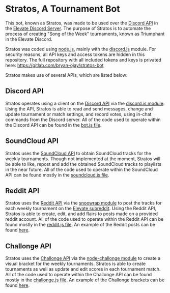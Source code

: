 # Stratos, A Tournament Bot

This bot, known as Stratos, was made to be used over the [Discord API](https://discordapp.com/developers/docs/) in the [Elevate Discord Server](https://discord.io/elevate).
The purpose of Stratos is to automate the process of creating "Song of the Week" tournaments, known as Triumphant in the Elevate Discord.

Stratos was coded using [node.js](https://nodejs.org), mainly with the [discord.js](https://discord.js.org) module.
For security reasons, all API keys and access tokens are hidden in this repository. The full repository with all included tokens and keys is privated here: https://gitlab.com/bryan-ojay/stratos-bot

Stratos makes use of several APIs, which are listed below:

## Discord API

Stratos operates using a client on the [Discord API](https://discordapp.com/developers/docs/) via the [discord.js module](https://discord.js.org). 
Using the API, Stratos is able to read and send messages, change and update tournament or match settings, and record votes, using in-chat commands from the Discord server.
All of the code used to operate within the Discord API can be found in the [bot.js file](https://github.com/bryan-ojay/stratos-bot/blob/master/bot.js).

## SoundCloud API

Stratos uses the [SoundCloud API](https://developers.soundcloud.com/docs/api/guid) to obtain SoundCloud tracks for the weekly tournaments. 
Though not implemented at the moment, Stratos will be able to like, repost and add the obtained SoundCloud tracks to playlists in the near future. 
All of the code used to operate within the SoundCloud API can be found mostly in the [soundcloud.js file](https://github.com/bryan-ojay/stratos-bot/blob/master/soundcloud.js).

## Reddit API

Stratos uses the [Reddit API](https://www.reddit.com/dev/api/) via the [snoowrap module](https://github.com/not-an-aardvark/snoowrap) to post the tracks for each weekly tournament on the [Elevate subreddit](https://reddit.com/r/elevate).
Using the Reddit API, Stratos is able to create, edit, and add flairs to posts made on a provided reddit account. 
All of the code used to operate within the Reddit API can be found mostly in the [reddit.js file](https://github.com/bryan-ojay/stratos-bot/blob/master/reddit.js).
An example of the Reddit posts can be found [here](https://redd.it/9cl1am).

## Challonge API

Stratos uses the [Challonge API](https://api.challonge.com/v1) via the [node-challonge module](https://github.com/Tidwell/node-challonge) to create a visual bracket for the weekly tournaments.
Stratos is able to create tournaments as well as update and edit scores in each tournament match. 
All of the code used to operate within the Challonge API can be found mostly in the [challonge.js file](https://github.com/bryan-ojay/stratos-bot/blob/master/challonge.js).
An example of the Challonge brackets can be found [here](https://challonge.com/tw057).
